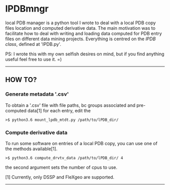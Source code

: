 # lPDBmngr

local PDB manager is a python tool I wrote to deal with a local PDB copy files location and computed derivative data. The main motivation was to facilitate how to deal with writing and loading data computed for PDB entry files on different data mining projects. Everything is centred on the _lPDB class_, defined at 'lPDB.py'. 


PS: I wrote this with my own selfish desires on mind, but if you find anything useful feel free to use it. =)

---

## HOW TO?

### Generate metadata '.csv'

To obtain a '.csv' file with file paths, bc groups associated and pre-computed data[1] for each entry, edit the

```{bash}
>$ python3.6 mount_lpdb_mtdt.py /path/to/lPDB_dir/
```

### Compute derivative data

To run some software on entries of a local PDB copy, you can use one of the methods available[1].

```{bash}
>$ python3.6 compute_drvtv_data /path/to/lPDB_dir/ 4
```
the second argument sets the number of cpus to use.


[1] Currently, only DSSP and FleXgeo are supported.

---
